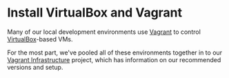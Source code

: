 # Install VirtualBox and Vagrant

Many of our local development environments use [Vagrant](https://www.vagrantup.com/) to control [VirtualBox](https://www.virtualbox.org)-based VMs. 

For the most part, we've pooled all of these environments together in to our [Vagrant Infrastructure](https://github.com/OULibraries/vagrant_infrastructure) project, which has information on our recommended versions and setup. 

